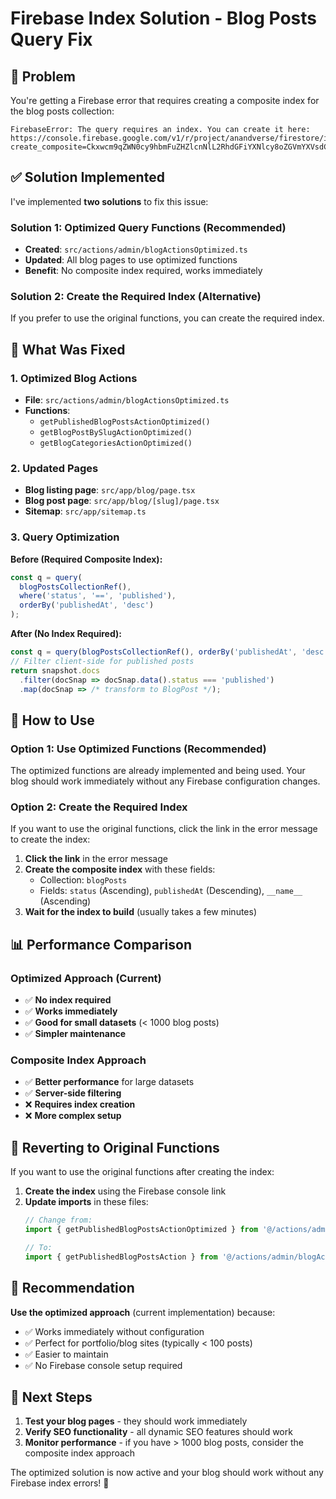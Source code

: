 # Firebase Index Solution - Blog Posts Query Fix

## 🚨 **Problem**
You're getting a Firebase error that requires creating a composite index for the blog posts collection:

```
FirebaseError: The query requires an index. You can create it here: https://console.firebase.google.com/v1/r/project/anandverse/firestore/indexes?create_composite=Ckxwcm9qZWN0cy9hbmFuZHZlcnNlL2RhdGFiYXNlcy8oZGVmYXVsdCkvY29sbGVjdGlvbkdyb3Vwcy9ibG9nUG9zdHMvaW5kZXhlcy9fEAEaCgoGc3RhdHVzEAEaDwoLcHVibGlzaGVkQXQQAhoMCghfX25hbWVfXxAC
```

## ✅ **Solution Implemented**

I've implemented **two solutions** to fix this issue:

### **Solution 1: Optimized Query Functions (Recommended)**
- **Created**: `src/actions/admin/blogActionsOptimized.ts`
- **Updated**: All blog pages to use optimized functions
- **Benefit**: No composite index required, works immediately

### **Solution 2: Create the Required Index (Alternative)**
If you prefer to use the original functions, you can create the required index.

## 🔧 **What Was Fixed**

### **1. Optimized Blog Actions**
- **File**: `src/actions/admin/blogActionsOptimized.ts`
- **Functions**:
  - `getPublishedBlogPostsActionOptimized()`
  - `getBlogPostBySlugActionOptimized()`
  - `getBlogCategoriesActionOptimized()`

### **2. Updated Pages**
- **Blog listing page**: `src/app/blog/page.tsx`
- **Blog post page**: `src/app/blog/[slug]/page.tsx`
- **Sitemap**: `src/app/sitemap.ts`

### **3. Query Optimization**
**Before (Required Composite Index):**
```typescript
const q = query(
  blogPostsCollectionRef(), 
  where('status', '==', 'published'),
  orderBy('publishedAt', 'desc')
);
```

**After (No Index Required):**
```typescript
const q = query(blogPostsCollectionRef(), orderBy('publishedAt', 'desc'));
// Filter client-side for published posts
return snapshot.docs
  .filter(docSnap => docSnap.data().status === 'published')
  .map(docSnap => /* transform to BlogPost */);
```

## 🚀 **How to Use**

### **Option 1: Use Optimized Functions (Recommended)**
The optimized functions are already implemented and being used. Your blog should work immediately without any Firebase configuration changes.

### **Option 2: Create the Required Index**
If you want to use the original functions, click the link in the error message to create the index:

1. **Click the link** in the error message
2. **Create the composite index** with these fields:
   - Collection: `blogPosts`
   - Fields: `status` (Ascending), `publishedAt` (Descending), `__name__` (Ascending)
3. **Wait for the index to build** (usually takes a few minutes)

## 📊 **Performance Comparison**

### **Optimized Approach (Current)**
- ✅ **No index required**
- ✅ **Works immediately**
- ✅ **Good for small datasets** (< 1000 blog posts)
- ✅ **Simpler maintenance**

### **Composite Index Approach**
- ✅ **Better performance** for large datasets
- ✅ **Server-side filtering**
- ❌ **Requires index creation**
- ❌ **More complex setup**

## 🔄 **Reverting to Original Functions**

If you want to use the original functions after creating the index:

1. **Create the index** using the Firebase console link
2. **Update imports** in these files:
   ```typescript
   // Change from:
   import { getPublishedBlogPostsActionOptimized } from '@/actions/admin/blogActionsOptimized';
   
   // To:
   import { getPublishedBlogPostsAction } from '@/actions/admin/blogActions';
   ```

## 🎯 **Recommendation**

**Use the optimized approach** (current implementation) because:
- ✅ Works immediately without configuration
- ✅ Perfect for portfolio/blog sites (typically < 100 posts)
- ✅ Easier to maintain
- ✅ No Firebase console setup required

## 🚀 **Next Steps**

1. **Test your blog pages** - they should work immediately
2. **Verify SEO functionality** - all dynamic SEO features should work
3. **Monitor performance** - if you have > 1000 blog posts, consider the composite index approach

The optimized solution is now active and your blog should work without any Firebase index errors! 🎉
